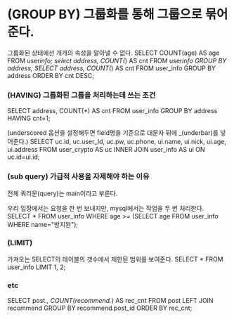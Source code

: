 # (GROUP BY) 그룹화를 통해 그룹으로 묶어준다.

그룹화된 상태에선 개개의 속성을 알아낼 수 없다.
SELECT COUNT(age) AS age FROM user*info;
select address, COUNT(*) AS cnt FROM user*info GROUP BY address;
SELECT address, COUNT(*) AS cnt FROM user_info GROUP BY address ORDER BY cnt DESC;

### (HAVING) 그룹화된 그룹을 처리하는데 쓰는 조건

SELECT address, COUNT(\*) AS cnt FROM user_info GROUP BY address HAVING cnt=1;

(underscored 옵션을 설정해두면 field명을 기준으로 대문자 뒤에 \_(underbar)를 넣어준다.)
SELECT uc.id, uc.user_Id, uc.pw, uc.phone, ui.name, ui.nick, ui.age, ui.address
FROM user_crypto AS uc
INNER JOIN user_info AS ui ON uc.id=ui.id;

### (sub query) 가급적 사용을 자제해야 하는 이유

전체 쿼리문(query)는 main이라고 부른다.

우리 입장에서는 요청을 한 번 보내지만, mysql에서는 작업을 두 번 처리한다.
SELECT \* FROM user_info WHERE age >= (SELECT age FROM user_info WHERE name="방지완");

### (LIMIT)

가져오는 SELECT의 테이블의 갯수에서 제한된 범위를 보여준다.
SELECT \* FROM user_info LIMIT 1, 2;

### etc

SELECT
post._, COUNT(recommend._) AS rec_cnt
FROM post LEFT JOIN recommend
GROUP BY recommend.post_id
ORDER BY rec_cnt;
